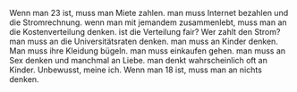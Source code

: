 Wenn man 23 ist, muss man Miete zahlen.
man muss Internet bezahlen und die Stromrechnung.
wenn man mit jemandem zusammenlebt, muss man an die Kostenverteilung denken. ist die Verteilung fair?
Wer zahlt den Strom? man muss an die Universitätsraten denken.
man muss an Kinder denken. Man muss ihre Kleidung bügeln.
man muss einkaufen gehen.
man muss an Sex denken und manchmal an Liebe.
man denkt wahrscheinlich oft an Kinder. Unbewusst, meine ich.
Wenn man 18 ist, muss man an nichts denken.
